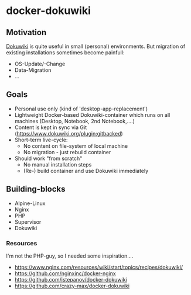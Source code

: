 # docker-dokuwiki
## Motivation
[Dokuwiki](https://www.dokuwiki.org/dokuwiki) is quite useful in small (personal) environments. But migration of existing installations sometimes become painfull:
- OS-Update/-Change
- Data-Migration
- ...
## Goals
- Personal use only (kind of 'desktop-app-replacement')
- Lightweight Docker-based Dokuwiki-container which runs on all machines (Desktop, Notebook, 2nd Notebook,....)
- Content is kept in sync via Git (<https://www.dokuwiki.org/plugin:gitbacked>)
- Short-term live-cycle:
  - No content on file-system of local machine
  - No migration - just rebuild container
- Should work "from scratch"
  - No manual installation steps
  - (Re-) build container and use Dokuwiki immediately

## Building-blocks
- Alpine-Linux
- Nginx
- PHP
- Supervisor
- Dokuwiki
### Resources
I'm not the PHP-guy, so I needed some inspiration....
- <https://www.nginx.com/resources/wiki/start/topics/recipes/dokuwiki/>
- <https://github.com/nginxinc/docker-nginx>
- <https://github.com/istepanov/docker-dokuwiki>
- <https://github.com/crazy-max/docker-dokuwiki>